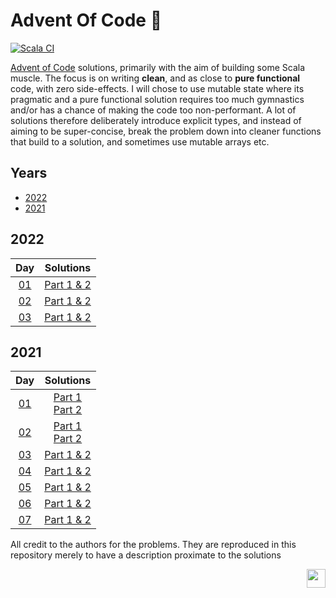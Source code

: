 # Advent Of Code :evergreen_tree:

[![Scala CI](https://github.com/gnmathur/AdventOfCode/actions/workflows/scala.yml/badge.svg?branch=main)](https://github.com/gnmathur/AdventOfCode/actions/workflows/scala.yml)

[Advent of Code](https://adventofcode.com/) solutions, primarily with the aim of building some Scala muscle. The 
focus is on writing __clean__, and as close to __pure functional__ code, with zero side-effects. I will chose to use 
mutable state where its pragmatic and a pure functional solution requires too much gymnastics and/or has a chance of 
making the code too non-performant. A lot of solutions therefore deliberately introduce explicit types, and instead 
of aiming to be super-concise, break the problem down into cleaner functions that build to a solution, and sometimes 
use mutable arrays etc.

## Years

* [2022](#2022)
* [2021](#2021)

## 2022
  | Day | Solutions |
  |:---:|:---:|
  | [01](https://adventofcode.com/2022/day/1) | [Part 1 & 2](src/main/scala/aoc2022/D01CalorieCounting.scala) |
  | [02](https://adventofcode.com/2022/day/2) | [Part 1 & 2](src/main/scala/aoc2022/D01RockPaperScissors.scala) |
  | [03](https://adventofcode.com/2022/day/3) | [Part 1 & 2](src/main/scala/aoc2022/D01RucksackReorganization.scala) |
  

## 2021
  | Day | Solutions |
  |:---:|:---:|
  | [01](https://adventofcode.com/2021/day/1) | [Part 1](src/main/scala/aoc2021/D01SonarSweep.scala)<br>[Part 2](src/main/scala/aoc2021/D01SonarSweepSlidingWindow.scala) |
  | [02](https://adventofcode.com/2021/day/2) | [Part 1](src/main/scala/aoc2021/D02Dive.scala)<br>[Part 2](src/main/scala/aoc2021/D02DiveRevised.scala) |
  | [03](https://adventofcode.com/2021/day/3) | [Part 1 & 2](src/main/scala/aoc2021/D03BinaryDiagnostics.scala) |
  | [04](https://adventofcode.com/2021/day/4) | [Part 1 & 2](src/main/scala/aoc2021/D04GiantSquid.scala) |
  | [05](https://adventofcode.com/2021/day/5) | [Part 1 & 2](src/main/scala/aoc2021/D05HydrothermalVenture.scala) |
  | [06](https://adventofcode.com/2021/day/6) | [Part 1 & 2](src/main/scala/aoc2021/D06LanternFish.scala) |
  | [07](https://adventofcode.com/2021/day/7) | [Part 1 & 2](src/main/scala/aoc2021/D07TreacheryOfWhales.scala) |

All credit to the authors for the problems. They are reproduced in this repository merely to have a description proximate to the solutions

<img align="right" src=https://www.scala-lang.org/resources/img/frontpage/scala-spiral.png height="30px" style="padding-left: 20px"/>
